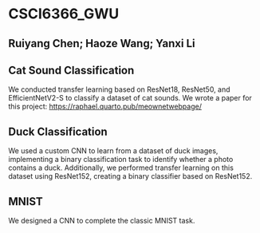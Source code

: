 # CSCI6366_GWU
## Ruiyang Chen; Haoze Wang; Yanxi Li

## Cat Sound Classification
We conducted transfer learning based on ResNet18, ResNet50, and EfficientNetV2-S to classify a dataset of cat sounds. We wrote a paper for this project: https://raphael.quarto.pub/meownetwebpage/

## Duck Classification
We used a custom CNN to learn from a dataset of duck images, implementing a binary classification task to identify whether a photo contains a duck. Additionally, we performed transfer learning on this dataset using ResNet152, creating a binary classifier based on ResNet152.

## MNIST
We designed a CNN to complete the classic MNIST task.